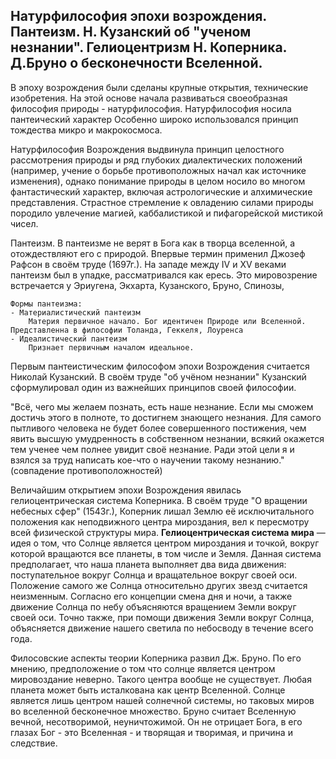 ## Натурфилософия эпохи возрождения. Пантеизм. Н. Кузанский об "ученом незнании". Гелиоцентризм Н. Коперника. Д.Бруно о бесконечности Вселенной. 


В эпоху возрождения были сделаны крупные открытия, технические изобретения. На этой основе начала развиваться своеобразная философия природы - натурфилософия.
Натурфилософия носила пантеический характер 
Особенно широко использовался принцип тождества микро и макрокосмоса. 

Натурфилософия Возрождения выдвинула принцип целостного рассмотрения природы и ряд глубоких диалектических положений (например, учение о борьбе противоположных начал как источнике изменения), однако понимание природы в целом носило во многом фантастический характер, включая астрологические и алхимические представления. Страстное стремление к овладению силами природы породило увлечение магией, каббалистикой и пифагорейской мистикой чисел.

Пантеизм. В пантеизме не верят в Бога как в творца вселенной, а отождествляют его с природой. Впервые термин применил Джозеф Рафсон в своём труде (1697г.). 
	На западе между IV и XV веками пантеизм был в упадке, рассматривался как ересь. Это мировозрение встречается у Эриугена, Экхарта, Кузанского, Бруно, Спинозы, 
	
	Формы пантеизма:
	- Материалистический пантеизм
		Материя первичное начало. Бог идентичен Природе или Вселенной. Представленна в философии Толанда, Геккеля, Лоуренса
	- Идеалистический пантеизм
		Признает первичным началом идеальное.


Первым пантеистическим философом эпохи Возрождения считается Николай Кузанский. В своём труде "об учёном незнании" Кузанский сформулировал один из важнейших принципов своей философии. 

"Всё, чего мы желаем познать, есть наше незнание. Если мы сможем достичь этого в полноте, то достигнем знающего незнания. Для самого пытливого человека не будет более совершенного постижения, чем явить высшую умудренность в собственном незнании, всякий окажется тем ученее чем полнее увидит своё незнание. Ради этой цели я и взялся за труд написать кое-что о научении такому незнанию."
(совпадение противоположностей)


Величайшим открытием эпохи Возрождения явилась гелиоцентрическая система Коперника. В своём труде "О вращении небесных сфер" (1543г.), Коперник лишал Землю её исключитального положения как неподвижного центра мироздания, вел к пересмотру всей физической структуры мира. 
**Гелиоцентрическая система мира** — идея о том, что Солнце является центром мироздания и точкой, вокруг которой вращаются все планеты, в том числе и Земля. Данная система предполагает, что наша планета выполняет два вида движения: поступательное вокруг Солнца и вращательное вокруг своей оси. Положение самого же Солнца относительно других звезд считается неизменным.
Согласно его концепции смена дня и ночи, а также движение Солнца по небу объясняются вращением Земли вокруг своей оси. Точно также, при помощи движения Земли вокруг Солнца, объясняется движение нашего светила по небосводу в течение всего года.

Филосовские аспекты теории Коперника развил Дж. Бруно. По его мнению, предположение о том что солнце является центром мировоздание неверно. Такого центра вообще не существует. Любая планета может быть исталкована как центр Вселенной. Солнце является лишь центром нашей солнечной системы, но таковых миров во вселенной бесконечное множество.
Бруно считает Вселенную вечной, несотворимой, неуничтожимой. 
Он не отрицает Бога, в его глазах Бог - это Вселенная - и творящая и творимая, и причина и следствие. 